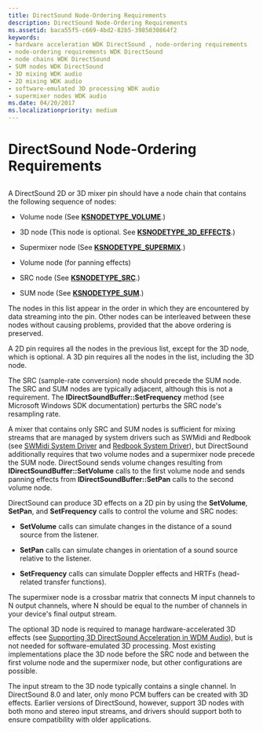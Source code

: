 ```yaml
---
title: DirectSound Node-Ordering Requirements
description: DirectSound Node-Ordering Requirements
ms.assetid: baca55f5-c669-4bd2-82b5-3985030864f2
keywords:
- hardware acceleration WDK DirectSound , node-ordering requirements
- node-ordering requirements WDK DirectSound
- node chains WDK DirectSound
- SUM nodes WDK DirectSound
- 3D mixing WDK audio
- 2D mixing WDK audio
- software-emulated 3D processing WDK audio
- supermixer nodes WDK audio
ms.date: 04/20/2017
ms.localizationpriority: medium
---
```


# DirectSound Node-Ordering Requirements


## <span id="directsound_node_ordering_requirements"></span><span id="DIRECTSOUND_NODE_ORDERING_REQUIREMENTS"></span>


A DirectSound 2D or 3D mixer pin should have a node chain that contains the following sequence of nodes:

-   Volume node (See [**KSNODETYPE\_VOLUME**](https://msdn.microsoft.com/library/windows/hardware/ff537208).)

-   3D node (This node is optional. See [**KSNODETYPE\_3D\_EFFECTS**](https://msdn.microsoft.com/library/windows/hardware/ff537148).)

-   Supermixer node (See [**KSNODETYPE\_SUPERMIX**](https://msdn.microsoft.com/library/windows/hardware/ff537198).)

-   Volume node (for panning effects)

-   SRC node (See [**KSNODETYPE\_SRC**](https://msdn.microsoft.com/library/windows/hardware/ff537190).)

-   SUM node (See [**KSNODETYPE\_SUM**](https://msdn.microsoft.com/library/windows/hardware/ff537196).)

The nodes in this list appear in the order in which they are encountered by data streaming into the pin. Other nodes can be interleaved between these nodes without causing problems, provided that the above ordering is preserved.

A 2D pin requires all the nodes in the previous list, except for the 3D node, which is optional. A 3D pin requires all the nodes in the list, including the 3D node.

The SRC (sample-rate conversion) node should precede the SUM node. The SRC and SUM nodes are typically adjacent, although this is not a requirement. The **IDirectSoundBuffer::SetFrequency** method (see Microsoft Windows SDK documentation) perturbs the SRC node's resampling rate.

A mixer that contains only SRC and SUM nodes is sufficient for mixing streams that are managed by system drivers such as SWMidi and Redbook (see [SWMidi System Driver](kernel-mode-wdm-audio-components.md#swmidi_system_driver) and [Redbook System Driver](kernel-mode-wdm-audio-components.md#redbook_system_driver)), but DirectSound additionally requires that two volume nodes and a supermixer node precede the SUM node. DirectSound sends volume changes resulting from **IDirectSoundBuffer::SetVolume** calls to the first volume node and sends panning effects from **IDirectSoundBuffer::SetPan** calls to the second volume node.

DirectSound can produce 3D effects on a 2D pin by using the **SetVolume**, **SetPan**, and **SetFrequency** calls to control the volume and SRC nodes:

-   **SetVolume** calls can simulate changes in the distance of a sound source from the listener.

-   **SetPan** calls can simulate changes in orientation of a sound source relative to the listener.

-   **SetFrequency** calls can simulate Doppler effects and HRTFs (head-related transfer functions).

The supermixer node is a crossbar matrix that connects M input channels to N output channels, where N should be equal to the number of channels in your device's final output stream.

The optional 3D node is required to manage hardware-accelerated 3D effects (see [Supporting 3D DirectSound Acceleration in WDM Audio](supporting-3d-directsound-acceleration-in-wdm-audio.md)), but is not needed for software-emulated 3D processing. Most existing implementations place the 3D node before the SRC node and between the first volume node and the supermixer node, but other configurations are possible.

The input stream to the 3D node typically contains a single channel. In DirectSound 8.0 and later, only mono PCM buffers can be created with 3D effects. Earlier versions of DirectSound, however, support 3D nodes with both mono and stereo input streams, and drivers should support both to ensure compatibility with older applications.

 

 




